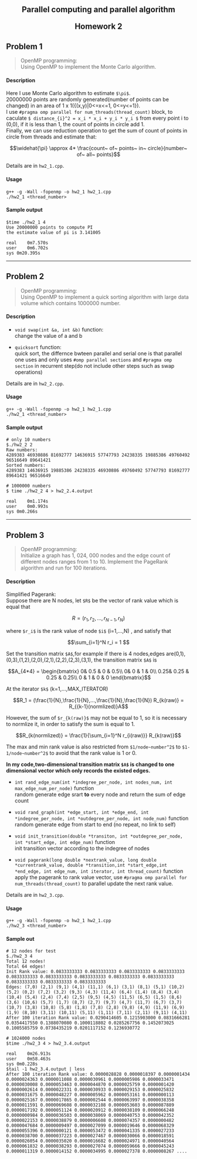 <h2 style="text-align:center">Parallel computing and parallel algorithm 

Homework 2  

</h2>

## Problem 1
> OpenMP programming:  
Using OpenMP to implement the Monte Carlo algorithm.

#### Description
Here I use Monte Carlo algorithm to estimate `$\pi$`.  
20000000 points are randomly generated(number of points can be changed) in an area of 1 x 1({(x,y)|0<=x<=1, 0<=y<=1}).  
I use `#pragma omp parallel for num_threads(thread_count)` block, to caculate `$ distance_{i}^2 = x_i * x_i + y_i * y_i $` from every point i to (0,0), if it is less than 1, the count of points in circle add 1.   
Finally, we can use reduction operation to get the sum of count of points in circle from threads and estimate that: 
```math
\widehat{\pi} \approx 4* \frac{count~ of~ points~ in~ circle}{number~ of~ all~ points}
```
Details are in `hw2_1.cpp`.

#### Usage
```shell 
g++ -g -Wall -fopenmp -o hw2_1 hw2_1.cpp
./hw2_1 <thread_number>
```
#### Sample output
```shell
$time ./hw2_1 4
Use 20000000 points to compute PI
the estimate value of pi is 3.141005

real	0m7.570s
user	0m6.702s
sys	0m20.395s
```

-----------

## Problem 2
> OpenMP programming:  
Using OpenMP to implement a quick sorting algorithm with large data volume which contains 1000000 number.

#### Description

* `void swap(int &a, int &b)` function:  
change the value of a and b

* `quicksort` function:  
quick sort, the differnce bwteen parallel and serial one is that parallel one uses and only uses `#omp parallel sections` and `#pragma omp section` in recurrent step(do not include other steps such as swap operations)

Details are in `hw2_2.cpp`.

#### Usage
```shell
g++ -g -Wall -fopenmp -o hw2_1 hw2_1.cpp
./hw2_1 <thread_number>
```

#### Sample output
```shell
# only 10 numbers
$./hw2_2 2
Raw numbers:
4289383 46930886 81692777 14636915 57747793 24238335 19885386 49760492 96516649 89641421
Sorted numbers:
4289383 14636915 19885386 24238335 46930886 49760492 57747793 81692777 89641421 96516649

# 1000000 numbers
$ time ./hw2_2 4 > hw2_2.4.output

real	0m1.174s
user	0m0.993s
sys	0m0.266s
```

---------------------


## Problem 3
> OpenMP programming:  
Initialize a graph has 1, 024, 000 nodes and the edge count of different nodes ranges from 1 to 10. Implement the PageRank algorithm and run for 100 iterations.

#### Description
Simplified Pagerank:   
Suppose there are N nodes, let `$R$` be the vector of rank value which is equal that
```math
R = (r_1,r_2,...,r_{N-1},r_N)
```
where `$r_i$` is the rank value of node `$i$` (i=1,...,N) , and satisfy that
```math
\sum_{i=1}^N r_i = 1 
```
Set the transition matrix `$A$`,for example if there is 4 nodes,edges are(0,1),(0,3),(1,2),(2,0),(2,1),(2,2),(2,3),(3,1), the transition matrix `$A$` is 
```math
A_{4*4} = \begin{bmatrix}
 0& 0.5 & 0 & 0.5\\ 
 0& 0 & 1 & 0\\ 
 0.25& 0.25 & 0.25 & 0.25\\ 
0 & 1 & 0 & 0
\end{bmatrix}
```
At the iterator `$k$` (k=1,...,MAX_ITERATOR)
```math
R_1 = (\frac{1}{N},\frac{1}{N},...,\frac{1}{N},\frac{1}{N})

R_{k(raw)} = R_{{k-1}(normlized)}A
```
However, the sum of `$r_{k(raw)}$` may not be equal to 1, so it is necessary to normlize it, in order to satisfy the sum is equal to 1.
```math
R_{k(normlized)} = \frac{1}{\sum_{i=1}^N r_{i(raw)}} R_{k(raw)}
```
The max and min rank value is also restricted from `$1/node~number^2$` to `$1-1/node~number^2$` to avoid that the rank value is 1 or 0. 

**In my code,two-dimensional transition matrix `$A$` is changed to one dimensional vector which only records the existed edges.**  


* `int rand_edge_num(int *indegree_per_node, int nodes_num, int max_edge_num_per_node)` function  
random generate edge srart **to** every node and return the sum of edge count 

* `void rand_graph(int *edge_start, int *edge_end, int *indegree_per_node, int *outdegree_per_node, int node_num)` function  
random generate edge from start to end (no repeat, no link to self) 

* `void init_transition(double *transiton, int *outdegree_per_node, int *start_edge, int edge_num)` function  
init transition vector according to the indegree of nodes

* `void pagerank(long double *nextrank_value, long double *currentrank_value, double *transition,int *start_edge,int *end_edge, int edge_num, int iterator, int thread_count)` function  
apply the pagerank to rank value vector, use `#pragma omp parallel for num_threads(thread_count)` to parallel update the next rank value.

Details are in `hw2_3.cpp`.

#### Usage
```shell
g++ -g -Wall -fopenmp -o hw2_1 hw2_1.cpp
./hw2_3 <thread_number>
```

#### Sample out
```shell
# 12 nodes for test
$./hw2_3 4
Total 12 nodes!
Total 64 edges!
Init Rank value: 0.0833333333 0.0833333333 0.0833333333 0.0833333333 0.0833333333 0.0833333333 0.0833333333 0.0833333333 0.0833333333 0.0833333333 0.0833333333 0.0833333333
Edges: (7,0) (2,1) (9,1) (4,1) (11,1) (6,1) (3,1) (8,1) (5,1) (10,2) (5,2) (0,2) (7,2) (3,2) (9,3) (4,3) (11,4) (6,4) (1,4) (8,4) (3,4) (10,4) (5,4) (2,4) (7,4) (2,5) (9,5) (4,5) (11,5) (6,5) (1,5) (8,6) (3,6) (10,6) (5,7) (1,7) (8,7) (2,7) (9,7) (4,7) (11,7) (6,7) (3,7) (10,7) (3,8) (10,8) (5,8) (1,8) (7,8) (2,8) (9,8) (4,9) (11,9) (6,9) (1,9) (8,10) (3,11) (10,11) (5,11) (1,11) (7,11) (2,11) (9,11) (4,11)
After 100 iteration Rank value: 0.0290414605 0.1215903000 0.0831666281 0.0354417550 0.1388070080 0.1000118802 0.0285267756 0.1452073025 0.1005585759 0.0738435219 0.0201117152 0.1236930772

# 1024000 nodes
$time ./hw2_3 4 > hw2_3.4.output

real	0m26.913s
user	0m58.463s
sys	0m0.228s
$tail -1 hw2_3.4.output | less
After 100 iteration Rank value: 0.0000028828 0.0000018397 0.0000001434 0.0000024363 0.0000011088 0.0000030961 0.0000005986 0.0000033471 0.0000030008 0.0000053463 0.0000044870 0.0000025759 0.0000001420 0.0000002614 0.0000022331 0.0000030933 0.0000029153 0.0000025832 0.0000031675 0.0000048227 0.0000005962 0.0000053161 0.0000000113 0.0000025167 0.0000017865 0.0000002544 0.0000063997 0.0000038358 0.0000011591 0.0000069608 0.0000032108 0.0000053603 0.0000087889 0.0000017192 0.0000051124 0.0000020912 0.0000038109 0.0000066248 0.0000000984 0.0000036503 0.0000038069 0.0000040753 0.0000042352 0.0000022153 0.0000038879 0.0000006608 0.0000074357 0.0000000482 0.0000047684 0.0000009497 0.0000027099 0.0000019646 0.0000068329 0.0000055396 0.0000000121 0.0000053472 0.0000041335 0.0000027233 0.0000038700 0.0000037223 0.0000027467 0.0000030066 0.0000018591 0.0000026054 0.0000035020 0.0000016682 0.0000024971 0.0000040564 0.0000061832 0.0000038293 0.0000027074 0.0000059666 0.0000045243 0.0000011319 0.0000014152 0.0000034995 0.0000027378 0.0000008267 ....
```
